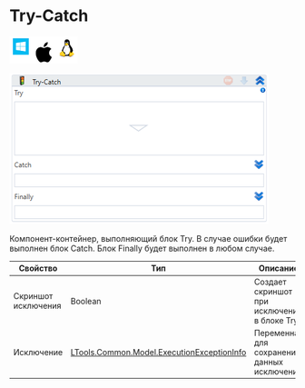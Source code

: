 # Try-Catch

![](<../../../.gitbook/assets/image (100) (1) (10) (115).png>)

![](<../../../.gitbook/assets/image (53).png>)

Компонент-контейнер, выполняющий блок Try. В случае ошибки будет выполнен блок Catch. Блок Finally будет выполнен в любом случае.

| Свойство            | Тип                                                                               | Описание                                    |
| ------------------- | --------------------------------------------------------------------------------- | ------------------------------------------- |
| Скриншот исключения | Boolean                                                                           | Создает скриншот при исключении в блоке Try |
| Исключение          | [LTools.Common.Model.ExecutionExceptionInfo](datatypes/executionexceptioninfo.md) | Переменная для сохранения данных исключения |
